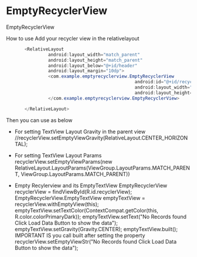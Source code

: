 # EmptyRecyclerView
EmptyRecyclerView
 <p>
How to use
 Add your recycler view in the relativelayout

```java
       <RelativeLayout
                android:layout_width="match_parent"
                android:layout_height="match_parent"
                android:layout_below="@+id/header"
                android:layout_margin="10dp">
                <com.example.emptyrecyclerview.EmptyRecyclerView
                                                 android:id="@+id/recyclerView"
                                                 android:layout_width="match_parent"
                                                 android:layout_height="match_parent">
                </com.example.emptyrecyclerview.EmptyRecyclerView>

       </RelativeLayout>
```
Then you can use as below

* For setting TextView Layout Gravity in the parent view
//recyclerView.setEmptyViewGravity(RelativeLayout.CENTER_HORIZONTAL);
 * For setting TextView Layout Params
recyclerView.setEmptyViewParams(new RelativeLayout.LayoutParams(ViewGroup.LayoutParams.MATCH_PARENT, ViewGroup.LayoutParams.MATCH_PARENT))

* Empty Recylerview and its EmptyTextView
EmptyRecyclerView recyclerView = findViewById(R.id.recyclerView);
EmptyRecyclerView.EmptyTextView emptyTextView = recyclerView.withEmptyView(this);
emptyTextView.setTextColor(ContextCompat.getColor(this, R.color.colorPrimaryDark));
emptyTextView.setText("No Records found Click Load Data Button to show the data");
emptyTextView.setGravity(Gravity.CENTER);
emptyTextView.built(); IMPORTANT IS you call built after setting the property
recyclerView.setEmptyViewStr("No Records found Click Load Data Button to show the data");
